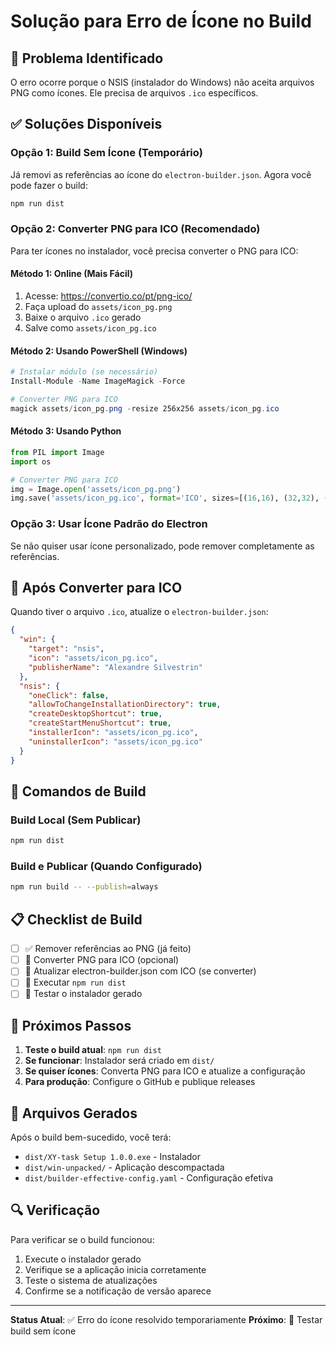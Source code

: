 # Solução para Erro de Ícone no Build

## 🚨 Problema Identificado

O erro ocorre porque o NSIS (instalador do Windows) não aceita arquivos PNG como ícones. Ele precisa de arquivos `.ico` específicos.

## ✅ Soluções Disponíveis

### **Opção 1: Build Sem Ícone (Temporário)**

Já removi as referências ao ícone do `electron-builder.json`. Agora você pode fazer o build:

```bash
npm run dist
```

### **Opção 2: Converter PNG para ICO (Recomendado)**

Para ter ícones no instalador, você precisa converter o PNG para ICO:

#### **Método 1: Online (Mais Fácil)**
1. Acesse: https://convertio.co/pt/png-ico/
2. Faça upload do `assets/icon_pg.png`
3. Baixe o arquivo `.ico` gerado
4. Salve como `assets/icon_pg.ico`

#### **Método 2: Usando PowerShell (Windows)**
```powershell
# Instalar módulo (se necessário)
Install-Module -Name ImageMagick -Force

# Converter PNG para ICO
magick assets/icon_pg.png -resize 256x256 assets/icon_pg.ico
```

#### **Método 3: Usando Python**
```python
from PIL import Image
import os

# Converter PNG para ICO
img = Image.open('assets/icon_pg.png')
img.save('assets/icon_pg.ico', format='ICO', sizes=[(16,16), (32,32), (48,48), (64,64), (128,128), (256,256)])
```

### **Opção 3: Usar Ícone Padrão do Electron**

Se não quiser usar ícone personalizado, pode remover completamente as referências.

## 🔧 Após Converter para ICO

Quando tiver o arquivo `.ico`, atualize o `electron-builder.json`:

```json
{
  "win": {
    "target": "nsis",
    "icon": "assets/icon_pg.ico",
    "publisherName": "Alexandre Silvestrin"
  },
  "nsis": {
    "oneClick": false,
    "allowToChangeInstallationDirectory": true,
    "createDesktopShortcut": true,
    "createStartMenuShortcut": true,
    "installerIcon": "assets/icon_pg.ico",
    "uninstallerIcon": "assets/icon_pg.ico"
  }
}
```

## 🚀 Comandos de Build

### **Build Local (Sem Publicar)**
```bash
npm run dist
```

### **Build e Publicar (Quando Configurado)**
```bash
npm run build -- --publish=always
```

## 📋 Checklist de Build

- [ ] ✅ Remover referências ao PNG (já feito)
- [ ] 🔄 Converter PNG para ICO (opcional)
- [ ] 🔄 Atualizar electron-builder.json com ICO (se converter)
- [ ] 🔄 Executar `npm run dist`
- [ ] 🔄 Testar o instalador gerado

## 🎯 Próximos Passos

1. **Teste o build atual**: `npm run dist`
2. **Se funcionar**: Instalador será criado em `dist/`
3. **Se quiser ícones**: Converta PNG para ICO e atualize a configuração
4. **Para produção**: Configure o GitHub e publique releases

## 📁 Arquivos Gerados

Após o build bem-sucedido, você terá:
- `dist/XY-task Setup 1.0.0.exe` - Instalador
- `dist/win-unpacked/` - Aplicação descompactada
- `dist/builder-effective-config.yaml` - Configuração efetiva

## 🔍 Verificação

Para verificar se o build funcionou:
1. Execute o instalador gerado
2. Verifique se a aplicação inicia corretamente
3. Teste o sistema de atualizações
4. Confirme se a notificação de versão aparece

---

**Status Atual**: ✅ Erro do ícone resolvido temporariamente
**Próximo**: 🔄 Testar build sem ícone
